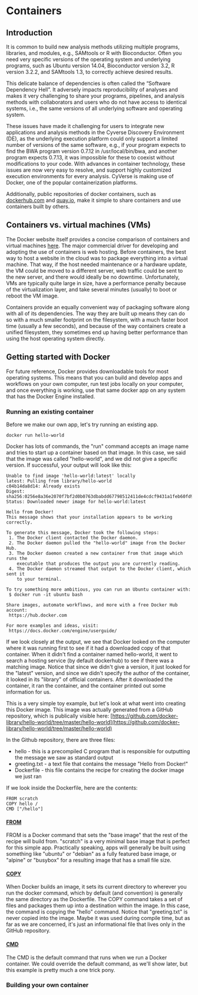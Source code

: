 # Containers

## Introduction

It is common to build new analysis methods utilizing multiple programs, libraries, and modules, e.g., SAMtools or R with Bioconductor. Often you need very specific versions of the operating system and underlying programs, such as Ubuntu version 14.04, Bioconductor version 3.2, R version 3.2.2, and SAMtools 1.3, to correctly achieve desired results.

This delicate balance of dependencies is often called the “Software Dependency Hell”. It adversely impacts reproducibility of analyses and makes it very challenging to share your programs, pipelines, and analysis methods with collaborators and users who do not have access to identical systems, i.e., the same versions of all underlying software and operating system.

These issues have made it challenging for users to integrate new applications and analysis methods in the Cyverse Discovery Environment (DE), as the underlying execution platform could only support a limited number of versions of the same software, e.g., if your program expects to find the BWA program version 0.7.12 in /usr/local/bin/bwa, and another program expects 0.7.13, it was impossible for these to coexist without modifications to your code. With advances in container technology, these issues are now very easy to resolve, and support highly customized execution environments for every analysis. CyVerse is making use of Docker, one of the popular containerization platforms.

Additionally, public repositories of docker containers, such as [dockerhub.com](dockerhub.com) and [quay.io](quay.io), make it simple to share containers and use containers built by others.

## Containers vs. virtual machines (VMs)

The Docker website itself provides a concise comparison of containers and virtual machines [here](https://www.docker.com/what-docker#/VM).  The major commercial driver for developing and adopting the use of containers is web hosting.  Before containers, the best way to host a website in the cloud was to package everything into a virtual machine.  That way, if the host needed maintenance or a hardware update, the VM could be moved to a different server, web traffic could be sent to the new server, and there would ideally be no downtime.  Unfortunately, VMs are typically quite large in size, have a performance penalty because of the virtualization layer, and take several minutes (usually) to boot or reboot the VM image.

Containers provide an equally convenient way of packaging software along with all of its dependencies.  The way they are built up means they can do so with a much smaller footprint on the filesystem, with a much faster boot time (usually a few seconds), and because of the way containers create a unified filesystem, they sometimes end up having better performance than using the host operating system directly.

## Getting started with Docker

For future reference, Docker provides downloadable tools for most operating systems.  This means that you can build and develop apps and workflows on your own computer, run test jobs locally on your computer, and once everything is working, use that same docker app on any system that has the Docker Engine installed.


### Running an existing container

Before we make our own app, let's try running an existing app.  

```
docker run hello-world
```

Docker has lots of commands, the "run" command accepts an image name and tries to start up a container based on that image.  In this case, we said that the image was called "hello-world", and we did not give a specific version. If successful, your output will look like this:

```
Unable to find image 'hello-world:latest' locally
latest: Pulling from library/hello-world
c04b14da8d14: Already exists
Digest: sha256:0256e8a36e2070f7bf2d0b0763dbabdd67798512411de4cdcf9431a1feb60fd9
Status: Downloaded newer image for hello-world:latest

Hello from Docker!
This message shows that your installation appears to be working correctly.

To generate this message, Docker took the following steps:
 1. The Docker client contacted the Docker daemon.
 2. The Docker daemon pulled the "hello-world" image from the Docker Hub.
 3. The Docker daemon created a new container from that image which runs the
    executable that produces the output you are currently reading.
 4. The Docker daemon streamed that output to the Docker client, which sent it
    to your terminal.

To try something more ambitious, you can run an Ubuntu container with:
 $ docker run -it ubuntu bash

Share images, automate workflows, and more with a free Docker Hub account:
 https://hub.docker.com

For more examples and ideas, visit:
 https://docs.docker.com/engine/userguide/
```

If we look closely at the output, we see that Docker looked on the computer where it was running first to see if it had a downloaded copy of that container.  When it didn't find a container named hello-world, it went to search a hosting service (by default dockerhub) to see if there was a matching image.  Notice that since we didn't give a version, it just looked for the "latest" version, and since we didn't specify the author of the container, it looked in its "library" of official containers.  After it downloaded the container, it ran the container, and the container printed out some information for us.

This is a very simple toy example, but let's look at what went into creating this Docker image.  This image was actually generated from a GitHub repository, which is publically visible here: [https://github.com/docker-library/hello-world/tree/master/hello-world](https://github.com/docker-library/hello-world/tree/master/hello-world)

In the Github repository, there are three files:

* hello - this is a precompiled C program that is responsible for outputting the message we saw as standard output
* greeting.txt - a text file that contains the message "Hello from Docker!"
* Dockerfile - this file contains the recipe for creating the docker image we just ran

If we look inside the Dockerfile, here are the contents:

```
FROM scratch
COPY hello /
CMD ["/hello"]
```

#### [FROM](https://docs.docker.com/engine/reference/builder/#/from)

FROM is a Docker command that sets the "base image" that the rest of the recipe will build from.  "scratch" is a very minimal base image that is perfect for this simple app.  Practically speaking, apps will generally be built using something like "ubuntu" or "debian" as a fully featured base image, or "alpine" or "busybox" for a resulting image that has a small file size.

#### [COPY](https://docs.docker.com/engine/reference/builder/#/copy)

When Docker builds an image, it sets its current directory to wherever you run the docker command, which by default (and convention) is generally the same directory as the Dockerfile.  The COPY command takes a set of files and packages them up into a destination within the image.  In this case, the command is copying the "hello" command.  Notice that "greeting.txt" is never copied into the image.  Maybe it was used during compile time, but as far as we are concerned, it's just an informational file that lives only in the GitHub repository.

#### [CMD](https://docs.docker.com/engine/reference/builder/#/cmd)

The CMD is the default command that runs when we run a Docker container.  We could override the default command, as we'll show later, but this example is pretty much a one trick pony.

### Building your own container

